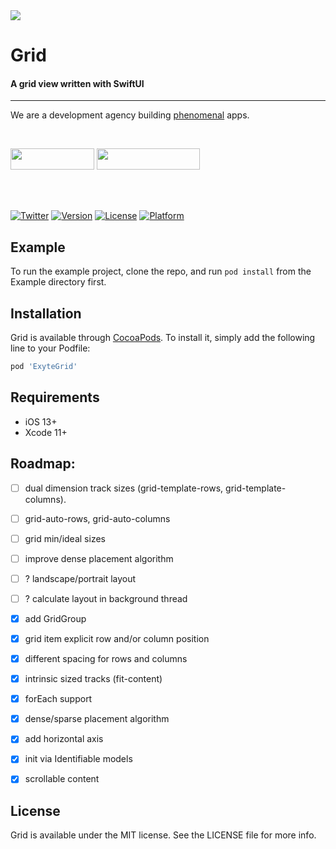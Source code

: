 <img src="https://github.com/exyte/Grid/blob/master/Assets/header.png">

<p><h1 align="left">Grid</h1></p>

<p><h4>A grid view written with SwiftUI</h4></p>

___

<p> We are a development agency building
  <a href="https://clutch.co/profile/exyte#review-731233?utm_medium=referral&utm_source=github.com&utm_campaign=phenomenal_to_clutch">phenomenal</a> apps.</p>

</br>

<a href="https://exyte.com/contacts"><img src="https://i.imgur.com/vGjsQPt.png" width="134" height="34"></a> <a href="https://twitter.com/exyteHQ"><img src="https://i.imgur.com/DngwSn1.png" width="165" height="34"></a>

</br></br>

[![Twitter](https://img.shields.io/badge/Twitter-@exyteHQ-blue.svg?style=flat)](http://twitter.com/exyteHQ)
[![Version](https://img.shields.io/cocoapods/v/ExyteGrid.svg?style=flat)](https://cocoapods.org/pods/ExyteGrid)
[![License](https://img.shields.io/cocoapods/l/ExyteGrid.svg?style=flat)](https://cocoapods.org/pods/ExyteGrid)
[![Platform](https://img.shields.io/cocoapods/p/ExyteGrid.svg?style=flat)](https://cocoapods.org/pods/ExyteGrid)

## Example

To run the example project, clone the repo, and run `pod install` from the Example directory first.


## Installation

Grid is available through [CocoaPods](https://cocoapods.org). To install
it, simply add the following line to your Podfile:

```ruby
pod 'ExyteGrid'
```

## Requirements

* iOS 13+
* Xcode 11+ 

## Roadmap:

- [ ] dual dimension track sizes (grid-template-rows, grid-template-columns).
- [ ] grid-auto-rows, grid-auto-columns
- [ ] grid min/ideal sizes
- [ ] improve dense placement algorithm
- [ ] ? landscape/portrait layout
- [ ] ? calculate layout in background thread
- [x] add GridGroup
- [x] grid item explicit row and/or column position
- [x] different spacing for rows and columns
- [x] intrinsic sized tracks (fit-content)
- [x] forEach support
- [x] dense/sparse placement algorithm
- [x] add horizontal axis
- [x] init via Identifiable models
- [x] scrollable content


## License

Grid is available under the MIT license. See the LICENSE file for more info.
